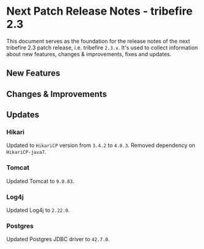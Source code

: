 # Next Patch Release Notes - tribefire 2.3

This document serves as the foundation for the release notes of the next tribefire 2.3 patch release, i.e. tribefire `2.3.x`.
It's used to collect information about new features, changes & improvements, fixes and updates.

## New Features

## Changes & Improvements

## Updates

### Hikari
Updated to `HikariCP` version from `3.4.2` to `4.0.3`.
Removed dependency on `HikariCP-java7`.

### Tomcat
Updated Tomcat to `9.0.83`.

### Log4j
Updated Log4j to `2.22.0`.

### Postgres
Updated Postgres JDBC driver to `42.7.0`.